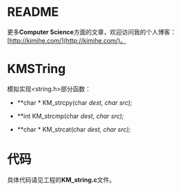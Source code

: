 # README
更多**Computer Science**方面的文章，欢迎访问我的个人博客：[http://kimihe.com/](http://kimihe.com/)。

# KMSTring
模拟实现<string.h>部分函数：

* **char * KM_strcpy(char *dest, char *src);**

* **int KM_strcmp(char *dest, char *src);**

* **char * KM_strcat(char *dest, char *src);**

# 代码
具体代码请见工程的**KM_string.c**文件。